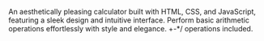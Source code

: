 An aesthetically pleasing calculator built with HTML, CSS, and JavaScript, featuring a sleek design and intuitive interface. Perform basic arithmetic operations effortlessly with style and elegance. +-*/ operations included.
